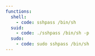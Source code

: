 ```yaml
---
functions:
  shell:
    - code: sshpass /bin/sh
  suid:
    - code: ./sshpass /bin/sh -p
  sudo:
    - code: sudo sshpass /bin/sh
---
```

